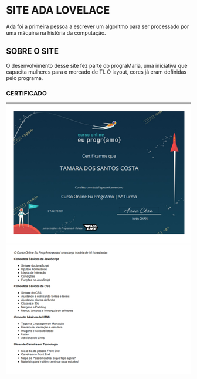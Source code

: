 # SITE ADA LOVELACE
Ada foi a primeira pessoa a escrever um algoritmo para ser processado por uma máquina na história da computação.

## SOBRE O SITE
O desenvolvimento desse site fez parte do prograMaria, uma iniciativa que capacita mulheres para o mercado de TI. O layout, cores já eram definidas pelo programa.



### CERTIFICADO
![Foto certificado](programaMaria.png)
![Foto certificado](programaMaria2.png)

